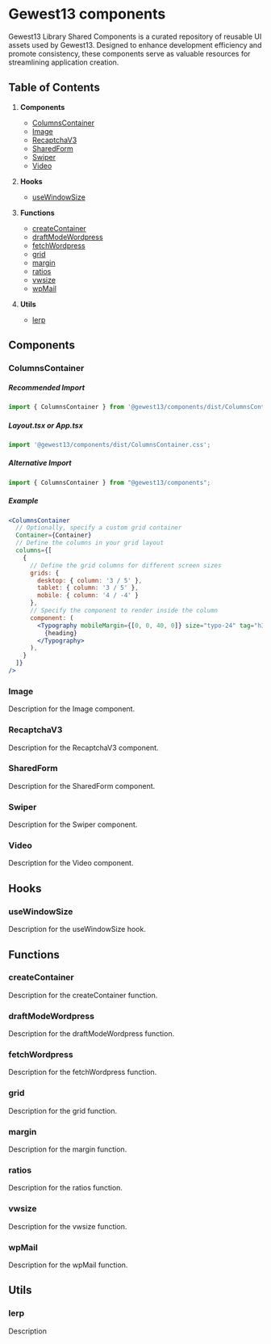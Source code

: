 # Gewest13 components
Gewest13 Library Shared Components is a curated repository of reusable UI assets used by Gewest13. Designed to enhance development efficiency and promote consistency, these components serve as valuable resources for streamlining application creation.

## Table of Contents

1. **Components**
   - [ColumnsContainer](#columnscontainer)
   - [Image](#image)
   - [RecaptchaV3](#recaptchav3)
   - [SharedForm](#sharedform)
   - [Swiper](#swiper)
   - [Video](#video)

2. **Hooks**
   - [useWindowSize](#usewindowsize)

3. **Functions**
   - [createContainer](#createcontainer)
   - [draftModeWordpress](#draftmodewordpress)
   - [fetchWordpress](#fetchwordpress)
   - [grid](#grid)
   - [margin](#margin)
   - [ratios](#ratios)
   - [vwsize](#vwsize)
   - [wpMail](#wpmail)

4. **Utils**
   - [lerp](#lerp)

## Components

### ColumnsContainer
##### Recommended Import
```javascript
import { ColumnsContainer } from '@gewest13/components/dist/ColumnsContainer';
```
##### Layout.tsx or App.tsx
```javascript
import '@gewest13/components/dist/ColumnsContainer.css';
```

##### Alternative Import
```javascript
import { ColumnsContainer } from "@gewest13/components";
```

##### Example

```jsx
<ColumnsContainer
  // Optionally, specify a custom grid container
  Container={Container}
  // Define the columns in your grid layout
  columns={[
    {
      // Define the grid columns for different screen sizes
      grids: { 
        desktop: { column: '3 / 5' }, 
        tablet: { column: '3 / 5' }, 
        mobile: { column: '4 / -4' }
      },
      // Specify the component to render inside the column
      component: (
        <Typography mobileMargin={[0, 0, 40, 0]} size="typo-24" tag="h3">
          {heading}
        </Typography>
      ),
    }
  ]}
/>
```

### Image
Description for the Image component.

### RecaptchaV3
Description for the RecaptchaV3 component.

### SharedForm
Description for the SharedForm component.

### Swiper
Description for the Swiper component.

### Video
Description for the Video component.

## Hooks

### useWindowSize
Description for the useWindowSize hook.

## Functions

### createContainer
Description for the createContainer function.

### draftModeWordpress
Description for the draftModeWordpress function.

### fetchWordpress
Description for the fetchWordpress function.

### grid
Description for the grid function.

### margin
Description for the margin function.

### ratios
Description for the ratios function.

### vwsize
Description for the vwsize function.

### wpMail
Description for the wpMail function.

## Utils

### lerp
Description 
